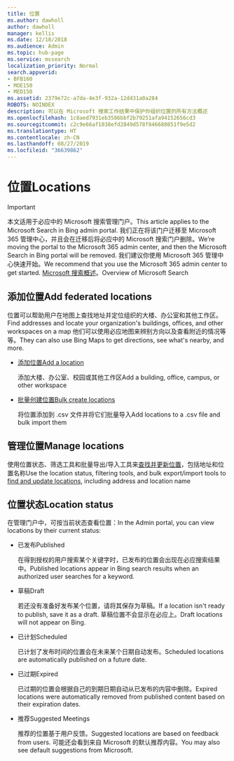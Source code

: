 ```yaml
---
title: 位置
ms.author: dawholl
author: dawholl
manager: kellis
ms.date: 12/18/2018
ms.audience: Admin
ms.topic: hub-page
ms.service: mssearch
localization_priority: Normal
search.appverid:
- BFB160
- MOE150
- MED150
ms.assetid: 2379e72c-a7da-4e3f-932a-12d431a0a284
ROBOTS: NOINDEX
description: 可以在 Microsoft 搜索工作结果中保护你组织位置的所有方法概述
ms.openlocfilehash: 1c8aed7931eb3586bbf2b79251afa94152656cd3
ms.sourcegitcommit: c2c9e66af1038efd2849d578f846680851f9e5d2
ms.translationtype: HT
ms.contentlocale: zh-CN
ms.lasthandoff: 08/27/2019
ms.locfileid: "36639862"
---
```

# <a name="locations"></a><span data-ttu-id="ae2cf-103">位置</span><span class="sxs-lookup"><span data-stu-id="ae2cf-103">Locations</span></span>

> [!IMPORTANT]
> <span data-ttu-id="ae2cf-104">本文适用于必应中的 Microsoft 搜索管理门户。</span><span class="sxs-lookup"><span data-stu-id="ae2cf-104">This article applies to the Microsoft Search in Bing admin portal.</span></span> <span data-ttu-id="ae2cf-105">我们正在将该门户迁移至 Microsoft 365 管理中心，并且会在迁移后将必应中的 Microsoft 搜索门户删除。</span><span class="sxs-lookup"><span data-stu-id="ae2cf-105">We’re moving the portal to the Microsoft 365 admin center, and then the Microsoft Search in Bing portal will be removed.</span></span> <span data-ttu-id="ae2cf-106">我们建议你使用 Microsoft 365 管理中心快速开始。</span><span class="sxs-lookup"><span data-stu-id="ae2cf-106">We recommend that you use the Microsoft 365 admin center to get started.</span></span> <span data-ttu-id="ae2cf-107">[Microsoft 搜索概述](overview-microsoft-search.md)。</span><span class="sxs-lookup"><span data-stu-id="ae2cf-107">Overview of Microsoft Search</span></span>
    
## <a name="add-locations"></a><span data-ttu-id="ae2cf-108">添加位置</span><span class="sxs-lookup"><span data-stu-id="ae2cf-108">Add federated locations</span></span>

<span data-ttu-id="ae2cf-109">位置可以帮助用户在地图上查找地址并定位组织的大楼、办公室和其他工作区。</span><span class="sxs-lookup"><span data-stu-id="ae2cf-109">Find addresses and locate your organization's buildings, offices, and other workspaces on a map</span></span> <span data-ttu-id="ae2cf-110">他们可以使用必应地图来辨别方向以及查看附近的情况等等。</span><span class="sxs-lookup"><span data-stu-id="ae2cf-110">They can also use Bing Maps to get directions, see what's nearby, and more.</span></span>
  
- [<span data-ttu-id="ae2cf-111">添加位置</span><span class="sxs-lookup"><span data-stu-id="ae2cf-111">Add a location</span></span>](add-a-location.md)
    
    <span data-ttu-id="ae2cf-112">添加大楼、办公室、校园或其他工作区</span><span class="sxs-lookup"><span data-stu-id="ae2cf-112">Add a building, office, campus, or other workspace</span></span>
    
- [<span data-ttu-id="ae2cf-113">批量创建位置</span><span class="sxs-lookup"><span data-stu-id="ae2cf-113">Bulk create locations</span></span>](bulk-create-locations.md)
    
    <span data-ttu-id="ae2cf-114">将位置添加到 .csv 文件并将它们批量导入</span><span class="sxs-lookup"><span data-stu-id="ae2cf-114">Add locations to a .csv file and bulk import them</span></span>
    
## <a name="manage-locations"></a><span data-ttu-id="ae2cf-115">管理位置</span><span class="sxs-lookup"><span data-stu-id="ae2cf-115">Manage locations</span></span>

<span data-ttu-id="ae2cf-116">使用位置状态、筛选工具和批量导出/导入工具来[查找并更新位置](manage-locations.md)，包括地址和位置名称</span><span class="sxs-lookup"><span data-stu-id="ae2cf-116">Use the location status, filtering tools, and bulk export/import tools to [find and update locations](manage-locations.md), including address and location name</span></span>
  
## <a name="location-status"></a><span data-ttu-id="ae2cf-117">位置状态</span><span class="sxs-lookup"><span data-stu-id="ae2cf-117">Location status</span></span>

<span data-ttu-id="ae2cf-118">在管理门户中，可按当前状态查看位置：</span><span class="sxs-lookup"><span data-stu-id="ae2cf-118">In the Admin portal, you can view locations by their current status:</span></span>
  
- <span data-ttu-id="ae2cf-119">已发布</span><span class="sxs-lookup"><span data-stu-id="ae2cf-119">Published</span></span>
    
    <span data-ttu-id="ae2cf-120">在得到授权的用户搜索某个关键字时，已发布的位置会出现在必应搜索结果中。</span><span class="sxs-lookup"><span data-stu-id="ae2cf-120">Published locations appear in Bing search results when an authorized user searches for a keyword.</span></span>
    
- <span data-ttu-id="ae2cf-121">草稿</span><span class="sxs-lookup"><span data-stu-id="ae2cf-121">Draft</span></span>
    
    <span data-ttu-id="ae2cf-122">若还没有准备好发布某个位置，请将其保存为草稿。</span><span class="sxs-lookup"><span data-stu-id="ae2cf-122">If a location isn't ready to publish, save it as a draft.</span></span> <span data-ttu-id="ae2cf-123">草稿位置不会显示在必应上。</span><span class="sxs-lookup"><span data-stu-id="ae2cf-123">Draft locations will not appear on Bing.</span></span>
    
- <span data-ttu-id="ae2cf-124">已计划</span><span class="sxs-lookup"><span data-stu-id="ae2cf-124">Scheduled</span></span>
    
    <span data-ttu-id="ae2cf-125">已计划了发布时间的位置会在未来某个日期自动发布。</span><span class="sxs-lookup"><span data-stu-id="ae2cf-125">Scheduled locations are automatically published on a future date.</span></span>
    
- <span data-ttu-id="ae2cf-126">已过期</span><span class="sxs-lookup"><span data-stu-id="ae2cf-126">Expired</span></span>
    
    <span data-ttu-id="ae2cf-127">已过期的位置会根据自己的到期日期自动从已发布的内容中删除。</span><span class="sxs-lookup"><span data-stu-id="ae2cf-127">Expired locations were automatically removed from published content based on their expiration dates.</span></span>
    
- <span data-ttu-id="ae2cf-128">推荐</span><span class="sxs-lookup"><span data-stu-id="ae2cf-128">Suggested Meetings</span></span>
    
    <span data-ttu-id="ae2cf-129">推荐的位置基于用户反馈。</span><span class="sxs-lookup"><span data-stu-id="ae2cf-129">Suggested locations are based on feedback from users.</span></span> <span data-ttu-id="ae2cf-130">可能还会看到来自 Microsoft 的默认推荐内容。</span><span class="sxs-lookup"><span data-stu-id="ae2cf-130">You may also see default suggestions from Microsoft.</span></span>

  


